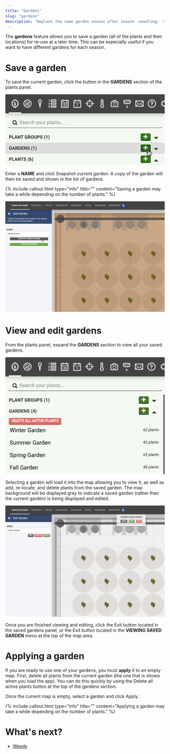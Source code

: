 ```yaml
---
title: "Gardens"
slug: "gardens"
description: "Replant the same garden season after season :seedling: :tomato: :eggplant: :strawberry:\n[Open this panel in the app](https://my.farm.bot/app/designer/gardens)"
---
```


The **gardens** feature allows you to save a garden (all of the plants and their locations) for re-use at a later time. This can be especially useful if you want to have different gardens for each season.

# Save a garden

To save the current garden, click the <span class="fb-button fb-green"><i class='fa fa-plus'></i></span> button in the **GARDENS** section of the plants panel.

![add garden](_images/add_garden.png)

Enter a **NAME** and click <span class="fb-button fb-gray">Snapshot current garden</span>. A copy of the garden will then be saved and shown in the list of gardens.

{%
include callout.html
type="info"
title=""
content="Saving a garden may take a while depending on the number of plants."
%}

![add new garden](_images/add_new_garden.png)

# View and edit gardens

From the plants panel, expand the **GARDENS** section to view all your saved gardens.

![gardens list](_images/gardens_list.png)

Selecting a garden will load it into the map allowing you to view it, as well as add, re-locate, and delete plants from the saved garden. The map background will be displayed gray to indicate a saved garden (rather than the current garden) is being displayed and edited.

![edit garden](_images/edit_garden.png)

Once you are finished viewing and editing, click the <span class="fb-button fb-gray">Exit</span> button located in the saved gardens panel, or the <span class="fb-button fb-red">Exit</span> button located in the **VIEWING SAVED GARDEN** menu at the top of the map area.

# Applying a garden

If you are ready to use one of your gardens, you must **apply** it to an empty map. First, delete all plants from the current garden (the one that is shown when you load the app). You can do this quickly by using the <span class="fb-button fb-red">Delete all active plants</span> button at the top of the gardens section.

Once the current map is empty, select a garden and click <span class="fb-button fb-green">Apply</span>.

{%
include callout.html
type="info"
title=""
content="Applying a garden may take a while depending on the number of plants."
%}

# What's next?

 * [Weeds](weeds.md)

